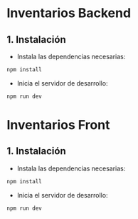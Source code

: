 # Inventarios Backend
## 1. Instalación
- Instala las dependencias necesarias:

```bash
npm install
```
- Inicia el servidor de desarrollo:

```bash
npm run dev
```
# Inventarios Front
## 1. Instalación
- Instala las dependencias necesarias:

```bash
npm install
```
- Inicia el servidor de desarrollo:

```bash
npm run dev
```